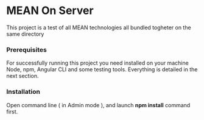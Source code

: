 # MEAN On Server

This project is a test of all MEAN technologies all bundled togheter on the same directory

### Prerequisites

For successfully running this project you need installed on your machine Node, npm, Angular CLI and some testing tools. Everything is detailed in the next section.

### Installation

Open command line ( in Admin mode ), and launch <b>npm install</b> command first.